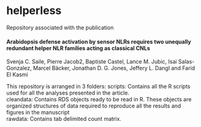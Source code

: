 # helperless
Repository associated with the publication
#### Arabidopsis defense activation by sensor NLRs requires two unequally redundant helper NLR families acting as classical CNLs
Svenja C. Saile, Pierre Jacob2, Baptiste Castel, Lance M. Jubic, Isai Salas-Gonzalez, Marcel Bäcker, Jonathan D. G. Jones, Jeffery L. Dangl and Farid El Kasmi


This repository is arranged in 3 folders:
scripts: Contains all the R scripts used for all the analyses presented in the article.<br />
cleandata: Contains RDS objects ready to be read in R. These objects are organized structures of data required to reproduce all the results and figures in the manuscript <br />
rawdata: Contains tab delimited count matrix. <br />


